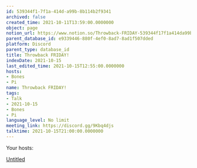 ```yaml
---
id: 539344f1-7f1a-414d-a99b-8b114b2f9341
archived: false
created_time: 2021-10-11T13:59:00.0000000
object: page
notion_url: https://www.notion.so/Throwback-FRIDAY-539344f17f1a414da99b8b114b2f9341
parent_database_id: e9339446-880f-4ef0-8ad7-8ad1f507dded
platform: Discord
parent_type: database_id
title: Throwback FRIDAY!
indexDate: 2021-10-15
last_edited_time: 2021-10-15T12:55:00.0000000
hosts:
- Bones
- Pi
name: Throwback FRIDAY!
tags:
- Talk
- 2021-10-15
- Bones
- Pi
language_level: No limit
meeting_link: https://discord.gg/9Kbq4djs
talktime: 2021-10-15T21:00:00.0000000
---
```




Your hosts:

[Untitled](https://www.notion.so/482e61b02b9c4456b2b4fe86bb7544c6)   





